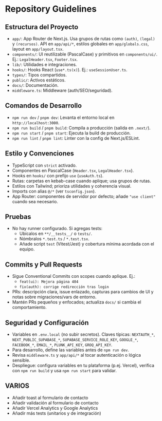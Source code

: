 # Repository Guidelines

## Estructura del Proyecto
- `app/`: App Router de Next.js. Usa grupos de rutas como `(auth)`, `(legal)` y `(recursos)`. API en `app/api/*`, estilos globales en `app/globals.css`, layout en `app/layout.tsx`.
- `components/`: UI reutilizable (PascalCase) y primitivos en `components/ui/`. Ej.: `LegalHeader.tsx`, `Footer.tsx`.
- `lib/`: Utilidades e integraciones.
- `hooks/`: Hooks React (`use*.ts(x)`). Ej.: `useSessionUser.ts`.
- `types/`: Tipos compartidos.
- `public/`: Activos estáticos.
- `docs/`: Documentación.
- `middleware.ts`: Middleware (auth/SEO/seguridad).

## Comandos de Desarrollo
- `npm run dev` / `pnpm dev`: Levanta el entorno local en `http://localhost:3000`.
- `npm run build` / `pnpm build`: Compila a producción (salida en `.next/`).
- `npm run start` / `pnpm start`: Ejecuta la build de producción.
- `npm run lint` / `pnpm lint`: Linter con la config de Next.js/ESLint.

## Estilo y Convenciones
- TypeScript con `strict` activado.
- Componentes en PascalCase (`Header.tsx`, `LegalHeader.tsx`).
- Hooks en `hooks/` con prefijo `use` (`useAuth.ts`).
- Rutas: carpetas en kebab-case cuando aplique; usa grupos de rutas.
- Estilos con Tailwind; prioriza utilidades y coherencia visual.
- Imports con alias `@/*` (ver `tsconfig.json`).
- App Router: componentes de servidor por defecto; añade `"use client"` cuando sea necesario.

## Pruebas
- No hay runner configurado. Si agregas tests:
  - Ubícalos en `**/__tests__/` o `tests/`.
  - Nómbralos `*.test.ts` / `*.test.tsx`.
  - Añade script `test` (Vitest/Jest) y cobertura mínima acordada con el equipo.

## Commits y Pull Requests
- Sigue Conventional Commits con scopes cuando aplique. Ej.:
  - `feat(ui): Mejora página 404`
  - `fix(auth): corrige redirección tras login`
- PRs: descripción clara, issue enlazado, capturas para cambios de UI y notas sobre migraciones/vars de entorno.
- Mantén PRs pequeños y enfocados; actualiza `docs/` si cambia el comportamiento.

## Seguridad y Configuración
- Variables en `.env.local` (no subir secretos). Claves típicas: `NEXTAUTH_*`, `NEXT_PUBLIC_SUPABASE_*`, `SUPABASE_SERVICE_ROLE_KEY`, `GOOGLE_*`, `FACEBOOK_*`, `EMAIL_*`, `PLUNK_API_KEY`, `GROQ_API_KEY`.
- Para desarrollo, define las variables antes de `npm run dev`.
- Revisa `middleware.ts` y `app/api/*` al tocar autenticación o lógica sensible.
- Despliegue: configura variables en tu plataforma (p.ej. Vercel), verifica con `npm run build` y usa `npm run start` para validar.

## VARIOS
- Añadir toast al formulario de contacto
- Añadir validación al formulario de contacto
- Añadir Vercel Analytics y Google Analytics
- Añadir más tests (unitarios y de integración)
